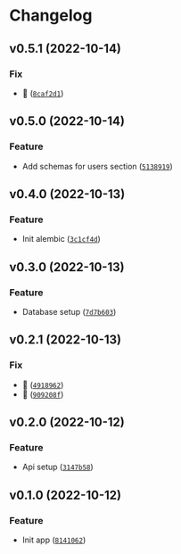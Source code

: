 # Changelog

<!--next-version-placeholder-->

## v0.5.1 (2022-10-14)
### Fix
* :bug: ([`8caf2d1`](https://github.com/khaykingleb/Fast-API-Tutorial/commit/8caf2d1a29a4d7616d7c47c57d908532a615ac45))

## v0.5.0 (2022-10-14)
### Feature
* Add schemas for users section ([`5138919`](https://github.com/khaykingleb/Fast-API-Tutorial/commit/5138919967385392377ca6d8051a2a8a4c5c78b6))

## v0.4.0 (2022-10-13)
### Feature
* Init alembic ([`3c1cf4d`](https://github.com/khaykingleb/Fast-API-Tutorial/commit/3c1cf4db5354420d09f738c622693d36ce83229b))

## v0.3.0 (2022-10-13)
### Feature
* Database setup ([`7d7b603`](https://github.com/khaykingleb/Fast-API-Tutorial/commit/7d7b6032c200f2432d763addd3627617a11b5a9a))

## v0.2.1 (2022-10-13)
### Fix
* :bug: ([`4918962`](https://github.com/khaykingleb/Fast-API-Tutorial/commit/49189626fab71319e9c4b42fe19bae0a08a4f745))
* :bug: ([`909208f`](https://github.com/khaykingleb/Fast-API-Tutorial/commit/909208fb87e44ae830e853416ab5a18c9ed6348d))

## v0.2.0 (2022-10-12)
### Feature
* Api setup ([`3147b58`](https://github.com/khaykingleb/Fast-API-Tutorial/commit/3147b5837f3140eb056bfb08d6c1ae75ac76ef89))

## v0.1.0 (2022-10-12)
### Feature
* Init app ([`8141062`](https://github.com/khaykingleb/Fast-API-Tutorial/commit/8141062aa3e52717a4071d383bcbf4120cb347f9))
